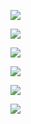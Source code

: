 ![](https://user-images.githubusercontent.com/26855066/145831632-2b184b1a-0b2a-41f0-a688-799c6741f257.png)

![](https://user-images.githubusercontent.com/26855066/145831956-411f2974-e12a-4978-abe9-79a33822f453.png)

![](https://user-images.githubusercontent.com/26855066/145832163-d4eead60-0799-465f-a46f-3ff9c80cd745.png)

![](https://user-images.githubusercontent.com/26855066/145832067-178add81-0dec-4c7b-b207-34e1d0835a8c.png)

![](https://user-images.githubusercontent.com/26855066/145832286-1be6f5f3-fd49-4f73-bc25-d4e16e9b0529.png)

![](https://user-images.githubusercontent.com/26855066/145832315-86fa04c0-73cb-41e7-a902-d1fc542c5378.png)
